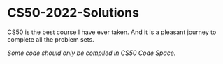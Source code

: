 # CS50-2022-Solutions
CS50 is the best course I have ever taken. And it is a pleasant journey to complete all the problem sets.

*Some code should only be compiled in CS50 Code Space.*
